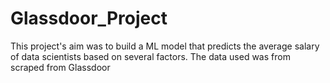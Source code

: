 # Glassdoor_Project
This project's aim was to build a ML model that predicts the average salary of data scientists based on several factors. The data used was from scraped from Glassdoor
